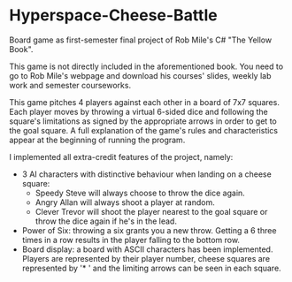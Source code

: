 # Hyperspace-Cheese-Battle
Board game as first-semester final project of Rob Mile's C# "The Yellow Book".

This game is not directly included in the aforementioned book. You need to go to Rob Mile's webpage and download his courses' slides, weekly lab work and semester courseworks.

This game pitches 4 players against each other in a board of 7x7 squares. Each player moves by throwing a virtual 6-sided dice and following the square's limitations as signed by the appropriate arrows in order to get to the goal square.
A full explanation of the game's rules and characteristics appear at the beginning of running the program.

I implemented all extra-credit features of the project, namely:
- 3 AI characters with distinctive behaviour when landing on a cheese square:
  - Speedy Steve will always choose to throw the dice again.
  - Angry Allan will always shoot a player at random.
  - Clever Trevor will shoot the player nearest to the goal square or throw the dice again if he's in the lead.
- Power of Six: throwing a six grants you a new throw. Getting a 6 three times in a row results in the player falling to the bottom row.
- Board display: a board with ASCII characters has been implemented. Players are represented by their player number, cheese squares are represented by '* ' and the limiting arrows can be seen in each square. 

